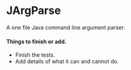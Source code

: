 # JArgParse
A one file Java command line argument parser. 


#### Things to finish or add.
 - Finish the tests.
 - Add details of what it can and cannot do.
